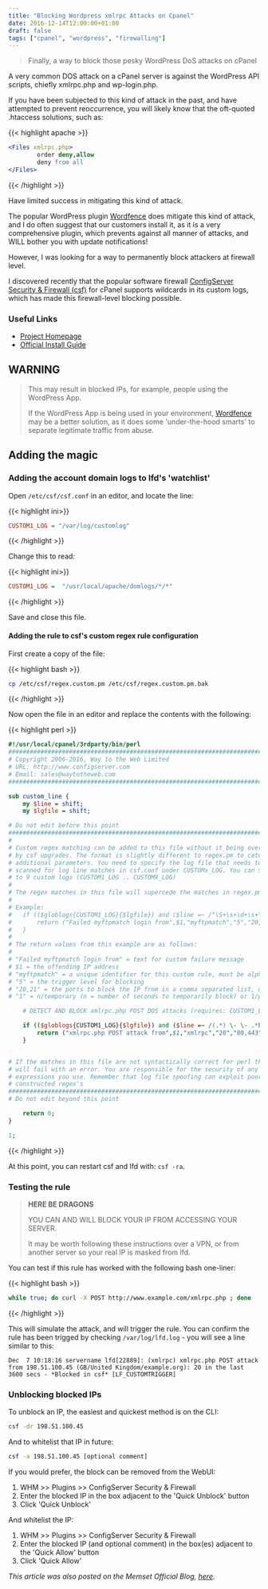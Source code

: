 ```yaml
---
title: "Blocking Wordpress xmlrpc Attacks on Cpanel"
date: 2016-12-14T12:00:00+01:00
draft: false
tags: ["cpanel", "wordpress", "firewalling"]
---
```


> Finally, a way to block those pesky WordPress DoS attacks on cPanel

A very common DOS attack on a cPanel server is against the WordPress API scripts, chiefly xmlrpc.php and wp-login.php.

If you have been subjected to this kind of attack in the past, and have attempted to prevent reoccurrence, you will likely know that the oft-quoted .htaccess solutions, such as:

<!-- markdownlint-disable MD031-->
{{< highlight apache >}}
```apache
<Files xmlrpc.php>
        order deny,allow
        deny from all
</Files>
```
{{< /highlight >}}
<!-- markdownlint-enable MD031-->

Have limited success in mitigating this kind of attack.

The popular WordPress plugin [Wordfence](https://www.wordfence.com/) does mitigate this kind of attack, and I do often suggest that our customers install it, as it is a very comprehensive plugin, which prevents against all manner of attacks, and WILL bother you with update notifications!

However, I was looking for a way to permanently block attackers at firewall level.

I discovered recently that the popular software firewall [ConfigServer Security & Firewall (csf)](https://configserver.com/cp/csf.html) for cPanel supports wildcards in its custom logs, which has made this firewall-level blocking possible.

<!-- markdownlint-disable MD002 MD022-->
### Useful Links
<!-- markdownlint-enable MD002 MD022-->

* [Project Homepage](https://configserver.com/cp/csf.html)
* [Official Install Guide](https://download.configserver.com/csf/install.txt)

## WARNING

> This may result in blocked IPs, for example, people using the WordPress App.
>
> If the WordPress App is being used in your environment, [Wordfence](https://www.wordfence.com/) may be a better solution, as it does some 'under-the-hood smarts' to separate legitimate traffic from abuse.

## Adding the magic

### Adding the account domain logs to lfd's 'watchlist'

Open `/etc/csf/csf.conf` in an editor, and locate the line:

<!-- markdownlint-disable MD031-->
{{< highlight ini>}}
```ini
CUSTOM1_LOG = "/var/log/customlog"
```
{{< /highlight >}}
<!-- markdownlint-enable MD031-->

Change this to read:

<!-- markdownlint-disable MD031-->
{{< highlight ini>}}
```ini
CUSTOM1_LOG =  "/usr/local/apache/domlogs/*/*"
```
{{< /highlight >}}
<!-- markdownlint-enable MD031-->

Save and close this file.

#### Adding the rule to csf's custom regex rule configuration

First create a copy of the file:

<!-- markdownlint-disable MD031-->
{{< highlight bash >}}
```bash
cp /etc/csf/regex.custom.pm /etc/csf/regex.custom.pm.bak
```
{{< /highlight >}}
<!-- markdownlint-enable MD031-->

Now open the file in an editor and replace the contents with the following:

<!-- markdownlint-disable MD031-->
{{< highlight perl >}}
```perl
#!/usr/local/cpanel/3rdparty/bin/perl
###############################################################################
# Copyright 2006-2016, Way to the Web Limited
# URL: http://www.configserver.com
# Email: sales@waytotheweb.com
###############################################################################

sub custom_line {
    my $line = shift;
    my $lgfile = shift;

# Do not edit before this point
###############################################################################
#
# Custom regex matching can be added to this file without it being overwritten
# by csf upgrades. The format is slightly different to regex.pm to cater for
# additional parameters. You need to specify the log file that needs to be
# scanned for log line matches in csf.conf under CUSTOMx_LOG. You can scan up
# to 9 custom logs (CUSTOM1_LOG .. CUSTOM9_LOG)
#
# The regex matches in this file will supercede the matches in regex.pm
#
# Example:
#   if (($globlogs{CUSTOM1_LOG}{$lgfile}) and ($line =~ /^\S+\s+\d+\s+\S+ \S+ pure-ftpd: \(\?\@(\d+\.\d+\.\d+\.\d+)\) \[WARNING\] Authentication failed for user/)) {
#       return ("Failed myftpmatch login from",$1,"myftpmatch","5","20,21","1");
#   }
#
# The return values from this example are as follows:
#
# "Failed myftpmatch login from" = text for custom failure message
# $1 = the offending IP address
# "myftpmatch" = a unique identifier for this custom rule, must be alphanumeric and have no spaces
# "5" = the trigger level for blocking
# "20,21" = the ports to block the IP from in a comma separated list, only used if LF_SELECT enabled. To specify the protocol use 53;udp,53;tcp
# "1" = n/temporary (n = number of seconds to temporarily block) or 1/permanant IP block, only used if LF_TRIGGER is disabled

    # DETECT AND BLOCK xmlrpc.php POST DOS attacks (requires: CUSTOM1_LOG = "/usr/local/apache/domlogs/*/*" in csf.conf)

    if (($globlogs{CUSTOM1_LOG}{$lgfile}) and ($line =~ /(.*) \- \- .*POST .*xmlrpc\.php.*/)) {
        return ("xmlrpc.php POST attack from",$1,"xmlrpc","20","80,443","1");
    }


# If the matches in this file are not syntactically correct for perl then lfd
# will fail with an error. You are responsible for the security of any regex
# expressions you use. Remember that log file spoofing can exploit poorly
# constructed regex's
###############################################################################
# Do not edit beyond this point

    return 0;
}

1;
```
{{< /highlight >}}
<!-- markdownlint-enable MD031-->

At this point, you can restart csf and lfd with: `csf -ra`.

### Testing the rule

> **HERE BE DRAGONS**
>
> YOU CAN AND WILL BLOCK YOUR IP FROM ACCESSING YOUR SERVER.
>
> It may be worth following these instructions over a VPN, or from another server so your real IP is masked from lfd.

You can test if this rule has worked with the following bash one-liner:

<!-- markdownlint-disable MD031-->
{{< highlight bash >}}
```bash
while true; do curl -X POST http://www.example.com/xmlrpc.php ; done
```
{{< /highlight >}}
<!-- markdownlint-enable MD031-->

This will simulate the attack, and will trigger the rule. You can confirm the rule has been trigged by checking `/var/log/lfd.log` - you will see a line similar to this:

```markup
Dec  7 10:18:16 servername lfd[22889]: (xmlrpc) xmlrpc.php POST attack from 198.51.100.45 (GB/United Kingdom/example.org): 20 in the last 3600 secs - *Blocked in csf* [LF_CUSTOMTRIGGER]
```

### Unblocking blocked IPs

To unblock an IP, the easiest and quickest method is on the CLI:

```bash
csf -dr 198.51.100.45
```

And to whitelist that IP in future:

```bash
csf -a 198.51.100.45 [optional comment]
```

If you would prefer, the block can be removed from the WebUI:

1. WHM >> Plugins >> ConfigServer Security & Firewall
1. Enter the blocked IP in the box adjacent to the 'Quick Unblock' button
1. Click 'Quick Unblock'

And whitelist the IP:

1. WHM >> Plugins >> ConfigServer Security & Firewall
1. Enter the blocked IP (and optional comment) in the box(es) adjacent to the 'Quick Allow' button
1. Click 'Quick Allow'

*This article was also posted on the Memset Official Blog, [here](https://www.memset.com/blog/block-wordpress-dos-attacks-cpanel/).*

